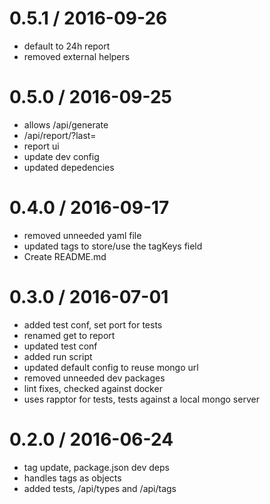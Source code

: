 
0.5.1 / 2016-09-26
==================

  * default to 24h report
  * removed external helpers

0.5.0 / 2016-09-25
==================

  * allows /api/generate
  * /api/report/?last=
  * report ui
  * update dev config
  * updated depedencies

0.4.0 / 2016-09-17
==================

  * removed unneeded yaml file
  * updated tags to store/use the tagKeys field
  * Create README.md

0.3.0 / 2016-07-01
==================

  * added test conf, set port for tests
  * renamed get to report
  * updated test conf
  * added run script
  * updated default config to reuse mongo url
  * removed unneeded dev packages
  * lint fixes, checked against docker
  * uses rapptor for tests, tests against a local mongo server

0.2.0 / 2016-06-24
==================

  * tag update, package.json dev deps
  * handles tags as objects
  * added tests, /api/types and /api/tags
